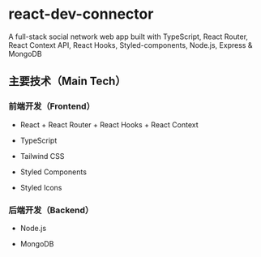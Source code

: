 # react-dev-connector
A full-stack social network web app built with TypeScript, React Router, React Context API, React Hooks, Styled-components, Node.js, Express & MongoDB

## 主要技术（Main Tech）
### 前端开发（Frontend）
* React + React Router + React Hooks + React Context

* TypeScript

* Tailwind CSS

* Styled Components

* Styled Icons

### 后端开发（Backend）
* Node.js

* MongoDB
